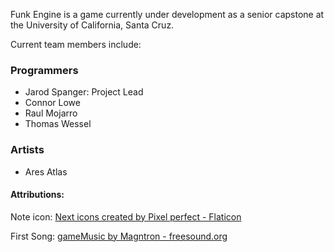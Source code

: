 Funk Engine is a game currently under development as a senior capstone at the University of California, Santa Cruz.

Current team members include:

### Programmers
 - Jarod Spanger: Project Lead
 - Connor Lowe
 - Raul Mojarro
 - Thomas Wessel

### Artists
- Ares Atlas



#### Attributions:
Note icon: <a href="https://www.flaticon.com/free-icons/next" title="next icons">Next icons created by Pixel perfect - Flaticon</a>

First Song: <a href="https://freesound.org/people/Magntron/sounds/335571/" title="gameMusic">gameMusic by Magntron - freesound.org</a>


